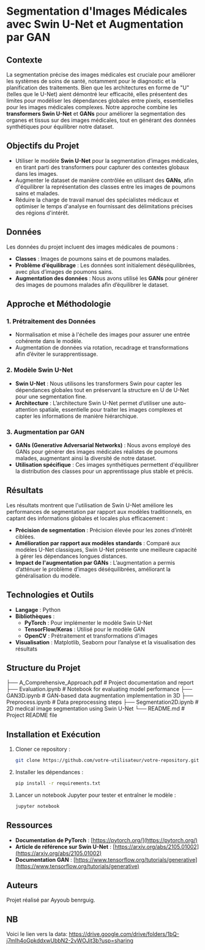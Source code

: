 
# Segmentation d'Images Médicales avec Swin U-Net et Augmentation par GAN

## Contexte

La segmentation précise des images médicales est cruciale pour améliorer les systèmes de soins de santé, notamment pour le diagnostic et la planification des traitements. Bien que les architectures en forme de "U" (telles que le U-Net) aient démontré leur efficacité, elles présentent des limites pour modéliser les dépendances globales entre pixels, essentielles pour les images médicales complexes. Notre approche combine les **transformers Swin U-Net** et **GANs** pour améliorer la segmentation des organes et tissus sur des images médicales, tout en générant des données synthétiques pour équilibrer notre dataset.

## Objectifs du Projet

- Utiliser le modèle **Swin U-Net** pour la segmentation d’images médicales, en tirant parti des transformers pour capturer des contextes globaux dans les images.
- Augmenter le dataset de manière contrôlée en utilisant des **GANs**, afin d'équilibrer la représentation des classes entre les images de poumons sains et malades.
- Réduire la charge de travail manuel des spécialistes médicaux et optimiser le temps d'analyse en fournissant des délimitations précises des régions d'intérêt.

## Données

Les données du projet incluent des images médicales de poumons :
- **Classes** : Images de poumons sains et de poumons malades.
- **Problème d’équilibrage** : Les données sont initialement déséquilibrées, avec plus d’images de poumons sains.
- **Augmentation des données** : Nous avons utilisé les **GANs** pour générer des images de poumons malades afin d’équilibrer le dataset.

## Approche et Méthodologie

### 1. **Prétraitement des Données**
   - Normalisation et mise à l'échelle des images pour assurer une entrée cohérente dans le modèle.
   - Augmentation de données via rotation, recadrage et transformations afin d’éviter le surapprentissage.

### 2. **Modèle Swin U-Net**
   - **Swin U-Net** : Nous utilisons les transformers Swin pour capter les dépendances globales tout en préservant la structure en U de U-Net pour une segmentation fine.
   - **Architecture** : L’architecture Swin U-Net permet d’utiliser une auto-attention spatiale, essentielle pour traiter les images complexes et capter les informations de manière hiérarchique.

### 3. **Augmentation par GAN**
   - **GANs (Generative Adversarial Networks)** : Nous avons employé des GANs pour générer des images médicales réalistes de poumons malades, augmentant ainsi la diversité de notre dataset.
   - **Utilisation spécifique** : Ces images synthétiques permettent d'équilibrer la distribution des classes pour un apprentissage plus stable et précis.

## Résultats

Les résultats montrent que l'utilisation de Swin U-Net améliore les performances de segmentation par rapport aux modèles traditionnels, en captant des informations globales et locales plus efficacement :
- **Précision de segmentation** : Précision élevée pour les zones d’intérêt ciblées.
- **Amélioration par rapport aux modèles standards** : Comparé aux modèles U-Net classiques, Swin U-Net présente une meilleure capacité à gérer les dépendances longues distances.
- **Impact de l'augmentation par GANs** : L’augmentation a permis d’atténuer le problème d’images déséquilibrées, améliorant la généralisation du modèle.

## Technologies et Outils

- **Langage** : Python
- **Bibliothèques** :
  - **PyTorch** : Pour implémenter le modèle Swin U-Net
  - **TensorFlow/Keras** : Utilisé pour le modèle GAN
  - **OpenCV** : Prétraitement et transformations d'images
- **Visualisation** : Matplotlib, Seaborn pour l’analyse et la visualisation des résultats

## Structure du Projet

├── A_Comprehensive_Approach.pdf     # Project documentation and report
├── Evaluation.ipynb                 # Notebook for evaluating model performance
├── GAN3D.ipynb                      # GAN-based data augmentation implementation in 3D
├── Preprocess.ipynb                 # Data preprocessing steps
├── Segmentation2D.ipynb             # 2D medical image segmentation using Swin U-Net
└── README.md                        # Project README file

## Installation et Exécution

1. Cloner ce repository :
   ```bash
   git clone https://github.com/votre-utilisateur/votre-repository.git
   ```

2. Installer les dépendances :
   ```bash
   pip install -r requirements.txt
   ```

3. Lancer un notebook Jupyter pour tester et entraîner le modèle :
   ```bash
   jupyter notebook
   ```

## Ressources

- **Documentation de PyTorch** : [https://pytorch.org/](https://pytorch.org/)
- **Article de référence sur Swin U-Net** : [https://arxiv.org/abs/2105.01002](https://arxiv.org/abs/2105.01002)
- **Documentation GAN** : [https://www.tensorflow.org/tutorials/generative](https://www.tensorflow.org/tutorials/generative)

## Auteurs

Projet réalisé par Ayyoub benrguig.

## NB
Voici le lien vers la data: https://drive.google.com/drive/folders/1bQ-j7mIh4oGpkddxwUbbN2-2vWOJit3b?usp=sharing
